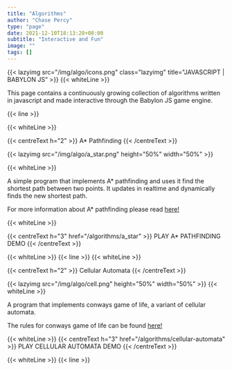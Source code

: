 ```yaml
---
title: "Algorithms"
author: "Chase Percy"
type: "page"
date: 2021-12-10T18:13:28+08:00
subtitle: "Interactive and Fun"
image: ""
tags: []
---
```

{{< lazyimg src="/img/algo/icons.png" class="lazyimg" title="JAVASCRIPT | BABYLON JS" >}}
{{< whiteLine >}}

This page contains a continuously growing collection of algorithms written in javascript and made interactive through
the Babylon JS game engine. 

{{< line >}}

{{< whiteLine >}}

{{< centreText h="2" >}} A* Pathfinding {{< /centreText >}}

{{< lazyimg src="/img/algo/a_star.png" height="50%" width="50%" >}}

{{< whiteLine >}}

A simple program that implements A* pathfinding and uses it find the shortest path between two points. 
It updates in realtime and dynamically finds the new shortest path. 

For more information about A* pathfinding please read [here!](https://en.wikipedia.org/wiki/A*_search_algorithm)

{{< whiteLine >}}

{{< centreText h="3" href="/algorithms/a_star" >}} PLAY A* PATHFINDING DEMO {{< /centreText >}}

{{< whiteLine >}}
{{< line >}}
{{< whiteLine >}}


{{< centreText h="2" >}} Cellular Automata {{< /centreText >}}

{{< lazyimg src="/img/algo/cell.png" height="50%" width="50%" >}}
{{< whiteLine >}}

A program that implements conways game of life, a variant of cellular automata. 

The rules for conways game of life can be found [here!](https://en.wikipedia.org/wiki/Conway%27s_Game_of_Life) 

{{< whiteLine >}}
{{< centreText h="3" href="/algorithms/cellular-automata" >}} PLAY CELLULAR AUTOMATA DEMO {{< /centreText >}}


{{< whiteLine >}}
{{< line >}}


